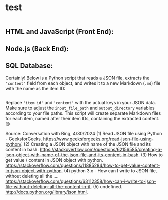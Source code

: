 # test

<div id="google_translate_element"></div>

```

```


## HTML and JavaScript (Front End):


## Node.js (Back End):



## SQL Database:



[1]: https://www.geeksforgeeks.org/read-json-file-using-python/ ""
[2]: https://stackoverflow.com/questions/62156585/creating-a-json-object-with-name-of-the-json-file-and-its-content-in-bash ""
[3]: https://stackoverflow.com/questions/11885284/how-to-get-value-content-in-json-object-with-python ""
[4]: https://stackoverflow.com/questions/63112358/how-can-i-write-to-json-file-without-deleting-all-the-content-in-it ""
[5]: http://docs.python.org/library/json.html ""

Certainly! Below is a Python script that reads a JSON file, extracts the `"content"` field from each object, and writes it to a new Markdown (`.md`) file with the name as the item ID:

```python
```

Replace `'item_id'` and `'content'` with the actual keys in your JSON data. Make sure to adjust the `input_file_path` and `output_directory` variables according to your file paths. This script will create separate Markdown files for each item, named after their item IDs, containing the extracted content. 😊

Source: Conversation with Bing, 4/30/2024
(1) Read JSON file using Python - GeeksforGeeks. https://www.geeksforgeeks.org/read-json-file-using-python/.
(2) Creating a JSON object with name of the JSON file and its content in bash. https://stackoverflow.com/questions/62156585/creating-a-json-object-with-name-of-the-json-file-and-its-content-in-bash.
(3) How to get value / content in JSON object with python. https://stackoverflow.com/questions/11885284/how-to-get-value-content-in-json-object-with-python.
(4) python 3.x - How can I write to JSON file, without deleting all the .... https://stackoverflow.com/questions/63112358/how-can-i-write-to-json-file-without-deleting-all-the-content-in-it.
(5) undefined. http://docs.python.org/library/json.html.





<script type="text/javascript">
    function googleTranslateElementInit() {
        new google.translate.TranslateElement({ pageLanguage: 'de', includedLanguages: 'de,pl', layout: google.translate.TranslateElement.InlineLayout.SIMPLE }, 'google_translate_element');
    }
</script>
<script type="text/javascript" src="https://translate.google.com/translate_a/element.js?cb=googleTranslateElementInit"></script>
